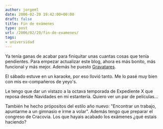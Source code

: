 ```yaml
---
author: jorgeml
date: 2006-02-20 19:42:00+00:00
draft: false
title: Fin de exámenes
type: post
url: /2006/02/20/fin-de-examenes/
tags:
- universidad
---
```


Ya tenía ganas de acabar para finiquitar unas cuantas cosas que tenía pendientes. Para empezar actualizar este blog, ahora es más bonito, más funcional y más mejor. Además he puesto [Gravatares](http://www.gravatar.com).

El sábado estuve en un karaoke, por eso llovió tanto. Me lo pasé muy bien con mis ex-compañeros de yeyo's.

Le tengo que dar un vistazo a la octava temporada de Expediente X que reposa desde Navidades en mi estantería. Quiero ver un par de películas...

También he hecho própositos del estilo año nuevo: "Encontrar un trabajo, apuntarme a un gimnasio e irme a volar". Además tengo que preparar el congreso de Cracovia.
Los que hayais acabado los exámenes ¿qué estais haciendo?
